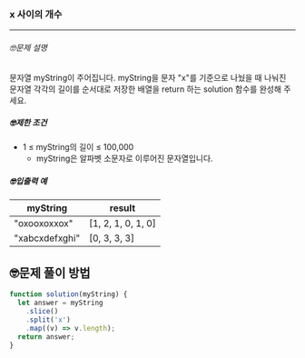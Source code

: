 ### x 사이의 개수

---

###### 🤓문제 설명

문자열 myString이 주어집니다. myString을 문자 "x"를 기준으로 나눴을 때 나눠진 문자열 각각의 길이를 순서대로 저장한 배열을 return 하는 solution 함수를 완성해 주세요.

##### 🤓제한 조건

- 1 ≤ myString의 길이 ≤ 100,000
  - myString은 알파벳 소문자로 이루어진 문자열입니다.

##### 🤓입출력 예

| myString       | result             |
| -------------- | ------------------ |
| "oxooxoxxox"   | [1, 2, 1, 0, 1, 0] |
| "xabcxdefxghi" | [0, 3, 3, 3]       |

## 🤓문제 풀이 방법

```javascript
function solution(myString) {
  let answer = myString
    .slice()
    .split('x')
    .map((v) => v.length);
  return answer;
}
```
